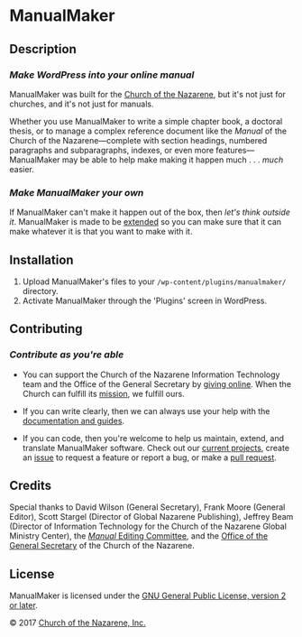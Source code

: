 # ManualMaker

## Description

### _Make WordPress into your online manual_

ManualMaker was built for the [Church of the Nazarene][cotn-link], but it's not just for churches, and it's not just for manuals.

[cotn-link]: http://nazarene.org/ "The International Church of the Nazarene website"

Whether you use ManualMaker to write a simple chapter book, a doctoral thesis, or to manage a complex reference document like the _Manual_ of the Church of the Nazarene—complete with section headings, numbered paragraphs and subparagraphs, indexes, or even more features—ManualMaker may be able to help make making it happen much . . . _much_ easier.

### _Make ManualMaker your own_

If ManualMaker can't make it happen out of the box, then _let's think outside it_. ManualMaker is made to be [extended][extend] so you can make sure that it can make whatever it is that you want to make with it.

[extend]: https://developer.wordpress.org/plugins/hooks/custom-hooks/ "Learn more about Custom Hooks in the WordPress Plugin Handbook"

## Installation

1. Upload ManualMaker's files to your `/wp-content/plugins/manualmaker/` directory.
2. Activate ManualMaker through the 'Plugins' screen in WordPress.

## Contributing

### _Contribute as you're able_

* You can support the Church of the Nazarene Information Technology team and the Office of the General Secretary by [giving online](http://nazarene.org/give "Give back to ManualMaker through the Church of the Nazarene"). When the Church can fulfill its [mission](http://nazarene.org/mission "The mission of the Church of the Nazarene is to make Christlike disciples in the nations"), we fulfill ours.

* If you can write clearly, then we can always use your help with the [documentation and guides][wiki].

[wiki]: http://github.com/reubenlillie/manualmaker/wiki "ManualMaker wiki on GitHub"

* If you can code, then you're welcome to help us maintain, extend, and translate ManualMaker software. Check out our [current projects][Github projects], create an [issue][GitHub issues] to request a feature or report a bug, or make a [pull request][GitHub pull requests].

[Github projects]: https://github.com/reubenlillie/manualmaker/projects "Projects help to streamline the development process"
[GitHub issues]: https://github.com/reubenlillie/manualmaker/issues "Issues are used to track todos, bugs, feature requests, and more"
[GitHub pull requests]: https://github.com/reubenlillie/manualmaker/pulls "Pull requests help you collaborate on code with other people."

## Credits

Special thanks to David Wilson (General Secretary), Frank Moore (General Editor), Scott Stargel (Director of Global Nazarene Publishing), Jeffrey Beam (Director of Information Technology for the Church of the Nazarene Global Ministry Center), the [_Manual_ Editing Committee](http://2013.manual.nazarene.org/index/manual-editing-committee/ "Read about the _Manual_ Editing Committee online"), and the [Office of the General Secretary](http://nazarene.org/organization/general-secretary/general-secretary/) of the Church of the Nazarene.

## License

ManualMaker is licensed under the [GNU General Public License, version 2 or later](https://www.gnu.org/licenses/old-licenses/gpl-2.0.en.html "Read the GPLv2").

&copy; 2017 [Church of the Nazarene, Inc.](http://nazarene.org/ "Visit the official website of the International Church of the Nazarene")
